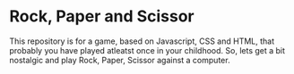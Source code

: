 <h1> Rock, Paper and Scissor </h1>

This repository is for a game, based on Javascript, CSS and HTML, that probably you have played atleatst once in your childhood. So, lets get a bit nostalgic and play Rock, Paper, Scissor against a computer.
